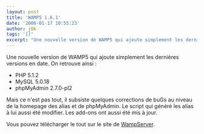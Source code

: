 ```yaml
---
layout: post
title: 'WAMP5 1.6.1'
date: '2006-01-17 10:55:23'
author: j0k
tags: '[]'
excerpt: "Une nouvelle version de WAMP5 qui ajoute simplement les dernières versions en date."
---
```


Une nouvelle version de WAMP5 qui ajoute simplement les dernières versions en date. On retrouve ainsi :
* PHP 5.1.2
* MySQL 5.0.18
* phpMyAdmin 2.7.0-pl2

Mais ce n'est pas tout, il subsiste quelques corrections de buGs au niveau de la homepage des alias et de phpMyAdmin. Le script qui généré les alias à lui aussi été modifier. Les add-ons ont aussi été mis à jour.

Vous pouvez télécharger le tout sur le site de [WampServer](http://www.wampserver.com/download.php).
